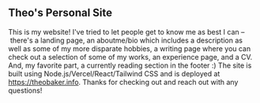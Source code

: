 ## Theo's Personal Site
This is my website! I've tried to let people get to know me as best I can – there's a landing page, an aboutme/bio which includes a description as well as some of my more disparate hobbies, a writing page where you can check out a selection of some of my works, an experience page, and a CV. And, my favorite part, a currently reading section in the footer :) The site is built using Node.js/Vercel/React/Tailwind CSS and is deployed at https://theobaker.info. Thanks for checking out and reach out with any questions!
